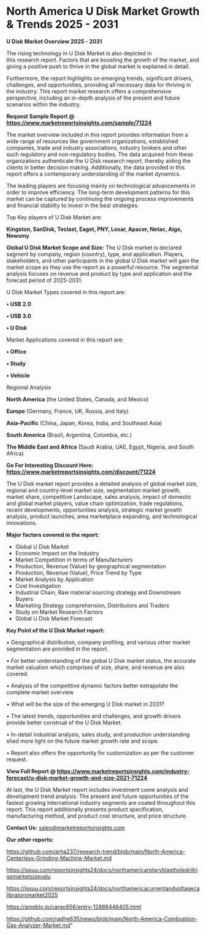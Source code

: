  # North America U Disk Market Growth & Trends 2025 - 2031

<Strong> U Disk Market Overview 2025 - 2031</strong>

The rising technology in U Disk Market is also depicted in this research report. Factors that are boosting the growth of the market, and giving a positive push to thrive in the global market is explained in detail.

Furthermore, the report highlights on emerging trends, significant drivers, challenges, and opportunities, providing all necessary data for thriving in the industry. This report market research offers a comprehensive perspective, including an in-depth analysis of the present and future scenarios within the industry.

<strong>Request Sample Report @ <a href=https://www.marketreportsinsights.com/sample/71224>https://www.marketreportsinsights.com/sample/71224</a></strong>

The market overview included in this report provides information from a wide range of resources like government organizations, established companies, trade and industry associations, industry brokers and other such regulatory and non-regulatory bodies. The data acquired from these organizations authenticate the U Disk research report, thereby aiding the clients in better decision making. Additionally, the data provided in this report offers a contemporary understanding of the market dynamics.

The leading players are focusing mainly on technological advancements in order to improve efficiency. The long-term development patterns for this market can be captured by continuing the ongoing process improvements and financial stability to invest in the best strategies.

Top Key players of U Disk Market are:

<strong>Kingston, SanDisk, Teclast, Eaget, PNY, Lexar, Apacer, Netac, Aigo, Newsmy</strong>

<strong><b>Global U Disk Market Scope and Size:</b></strong>
The U Disk market is declared segment by company, region (country), type, and application. Players, stakeholders, and other participants in the global U Disk market will gain the market scope as they use the report as a powerful resource. The segmental analysis focuses on revenue and product by type and application and the forecast period of 2025-2031.

U Disk Market Types covered in this report are:

<strong>• USB 2.0

• USB 3.0

• U Disk</strong>

Market Applications covered in this report are:

<strong>• Office

• Study

• Vehicle</strong> 

Regional Analysis

<strong>North America</strong> (the United States, Canada, and Mexico)

<strong>Europe</strong> (Germany, France, UK, Russia, and Italy)

<strong>Asia-Pacific</strong> (China, Japan, Korea, India, and Southeast Asia)

<strong>South America</strong> (Brazil, Argentina, Colombia, etc.)

<strong>The Middle East and Africa</strong> (Saudi Arabia, UAE, Egypt, Nigeria, and South Africa)

<strong>Go For Interesting Discount Here: <a href=https://www.marketreportsinsights.com/discount/71224>https://www.marketreportsinsights.com/discount/71224</a></strong>

The U Disk market report provides a detailed analysis of global market size, regional and country-level market size, segmentation market growth, market share, competitive Landscape, sales analysis, impact of domestic and global market players, value chain optimization, trade regulations, recent developments, opportunities analysis, strategic market growth analysis, product launches, area marketplace expanding, and technological innovations.

<strong><b>Major factors covered in the report:</b></strong>
<ul>
  <li>Global U Disk Market </li>
  <li>Economic Impact on the Industry</li>
  <li>Market Competition in terms of Manufacturers</li>
  <li>Production, Revenue (Value) by geographical segmentation</li>
  <li>Production, Revenue (Value), Price Trend by Type</li>
  <li>Market Analysis by Application</li>
  <li>Cost Investigation</li>
  <li>Industrial Chain, Raw material sourcing strategy and Downstream Buyers</li>
  <li>Marketing Strategy comprehension, Distributors and Traders</li>
  <li>Study on Market Research Factors</li>
  <li>Global U Disk Market Forecast</li>
</ul>

<strong><b>Key Point of the U Disk Market report:</b></strong>

• Geographical distribution, company profiling, and various other market segmentation are provided in the report.

• For better understanding of the global U Disk market status, the accurate market valuation which comprises of size, share, and revenue are also covered.

• Analysis of the competitive dynamic factors better extrapolate the complete market overview

• What will be the size of the emerging U Disk market in 2031?

• The latest trends, opportunities and challenges, and growth drivers provide better construal of the U Disk Market.

• In-detail industrial analysis, sales study, and production understanding shed more light on the future market growth rate and scope.

• Report also offers the opportunity for customization as per the customer request.

<strong><b>View Full Report @ <a href=https://www.marketreportsinsights.com/industry-forecast/u-disk-market-growth-and-size-2021-71224>https://www.marketreportsinsights.com/industry-forecast/u-disk-market-growth-and-size-2021-71224</a></b></strong>


At last, the U Disk Market report includes investment come analysis and development trend analysis. The present and future opportunities of the fastest growing international industry segments are coated throughout this report. This report additionally presents product specification, manufacturing method, and product cost structure, and price structure.

<strong>Contact Us:</strong>
sales@marketreportsinsights.com

<strong>Our other reports:</strong>

<a href=https://github.com/arha237/research-trend/blob/main/North-America-Centerless-Grinding-Machine-Market.md>https://github.com/arha237/research-trend/blob/main/North-America-Centerless-Grinding-Machine-Market.md</a>

<a href=https://issuu.com/reportsinsights24/docs/northamericarotaryblastholedrillrigsmarketsizevalu>https://issuu.com/reportsinsights24/docs/northamericarotaryblastholedrillrigsmarketsizevalu</a>

<a href=https://issuu.com/reportsinsights24/docs/northamericacurrentandvoltagecalibratorsmarket2025>https://issuu.com/reportsinsights24/docs/northamericacurrentandvoltagecalibratorsmarket2025</a>

<a href=https://ameblo.jp/cargo656/entry-12886446405.html>https://ameblo.jp/cargo656/entry-12886446405.html</a>

<a href=https://github.com/radhe635/news/blob/main/North-America-Combustion-Gas-Analyzer-Market.md>https://github.com/radhe635/news/blob/main/North-America-Combustion-Gas-Analyzer-Market.md</a>"
